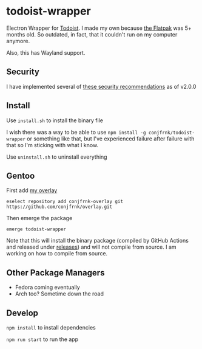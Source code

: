 # todoist-wrapper
Electron Wrapper for [Todoist](https://app.todoist.com). I made my own because [the Flatpak](https://github.com/flathub/com.todoist.Todoist) was 5+ months old. So outdated, in fact, that it couldn't run on my computer anymore.

Also, this has Wayland support.

## Security
I have implemented several of [these security recommendations](https://www.electronjs.org/docs/latest/tutorial/security) as of v2.0.0

## Install
Use `install.sh` to install the binary file

I wish there was a way to be able to use `npm install -g conjfrnk/todoist-wrapper` or something like that, but I've experienced failure after failure with that so I'm sticking with what I know.

Use `uninstall.sh` to uninstall everything

## Gentoo
First add [my overlay](https://github.com/conjfrnk/overlay)

`eselect repository add conjfrnk-overlay git https://github.com/conjfrnk/overlay.git`

Then emerge the package

`emerge todoist-wrapper`

Note that this will install the binary package (compiled by GitHub Actions and released under [releases](https://github.com/conjfrnk/todoist-wrapper/releases/latest)) and will not compile from source. I am working on how to compile from source.

## Other Package Managers
- Fedora coming eventually
- Arch too? Sometime down the road

## Develop
`npm install` to install dependencies

`npm run start` to run the app
